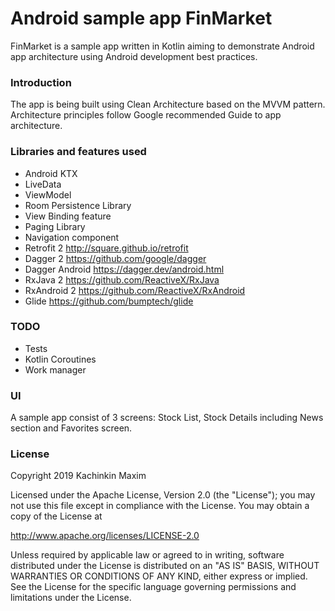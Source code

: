 # Android sample app FinMarket

FinMarket is a sample app written in Kotlin aiming to demonstrate Android app architecture using Android development best practices.

### Introduction
The app is being built using Clean Architecture based on the MVVM pattern. Architecture principles follow Google recommended Guide to app architecture.

### Libraries and features used
- Android KTX
- LiveData
- ViewModel
- Room Persistence Library
- View Binding feature
- Paging Library
- Navigation component
- Retrofit 2 http://square.github.io/retrofit
- Dagger 2 https://github.com/google/dagger
- Dagger Android https://dagger.dev/android.html
- RxJava 2 https://github.com/ReactiveX/RxJava
- RxAndroid 2 https://github.com/ReactiveX/RxAndroid
- Glide https://github.com/bumptech/glide

### TODO
- Tests
- Kotlin Coroutines
- Work manager

### UI
A sample app consist of 3 screens: Stock List, Stock Details including News section and Favorites screen.

### License
Copyright 2019 Kachinkin Maxim

Licensed under the Apache License, Version 2.0 (the "License"); you may not use this file except in compliance with the License. You may obtain a copy of the License at

http://www.apache.org/licenses/LICENSE-2.0

Unless required by applicable law or agreed to in writing, software distributed under the License is distributed on an "AS IS" BASIS, WITHOUT WARRANTIES OR CONDITIONS OF ANY KIND, either express or implied. See the License for the specific language governing permissions and limitations under the License.
